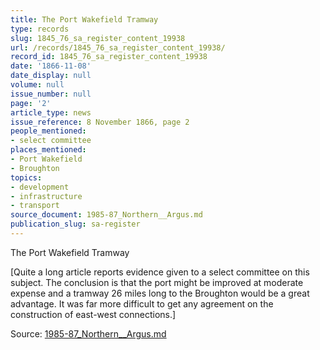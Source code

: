 ```yaml
---
title: The Port Wakefield Tramway
type: records
slug: 1845_76_sa_register_content_19938
url: /records/1845_76_sa_register_content_19938/
record_id: 1845_76_sa_register_content_19938
date: '1866-11-08'
date_display: null
volume: null
issue_number: null
page: '2'
article_type: news
issue_reference: 8 November 1866, page 2
people_mentioned:
- select committee
places_mentioned:
- Port Wakefield
- Broughton
topics:
- development
- infrastructure
- transport
source_document: 1985-87_Northern__Argus.md
publication_slug: sa-register
---
```


The Port Wakefield Tramway

[Quite a long article reports evidence given to a select committee on this subject.  The conclusion is that the port might be improved at moderate expense and a tramway 26 miles long to the Broughton would be a great advantage.  It was far more difficult to get any agreement on the construction of east-west connections.]

Source: [1985-87_Northern__Argus.md](/downloads/markdown/1985-87_Northern__Argus.md)
